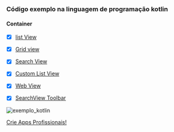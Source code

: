 ### Código exemplo na linguagem de programação kotlin
#### Container
- [x] [list View](https://github.com/gilbercs/exemploKotlin/blob/master/app/src/main/java/br/com/gilbercs/exemplokotlin/container/ListViewActivity.kt)
- [x] [Grid view](https://github.com/gilbercs/exemploKotlin/blob/master/app/src/main/java/br/com/gilbercs/exemplokotlin/container/GridViewActivity.kt)
- [x] [Search View](https://github.com/gilbercs/exemploKotlin/blob/master/app/src/main/java/br/com/gilbercs/exemplokotlin/container/SearchViewActivity.kt)
- [x] [Custom List View](https://github.com/gilbercs/exemploKotlin/blob/master/app/src/main/java/br/com/gilbercs/exemplokotlin/container/CustomActivity.kt)
- [x] [Web View](https://github.com/gilbercs/exemploKotlin/blob/master/app/src/main/java/br/com/gilbercs/exemplokotlin/container/WebViewActivity.kt)
- [x] [SearchView Toolbar](https://github.com/gilbercs/exemploKotlin/blob/master/app/src/main/java/br/com/gilbercs/exemplokotlin/container/SearchViewToobar.kt)


![exemplo_kotlin](https://user-images.githubusercontent.com/72363971/112914448-63649480-90d2-11eb-801a-5f576d43ec68.gif)



[Crie Apps Profissionais!](https://bit.ly/curso_criar_aplicativo_kotlin)

